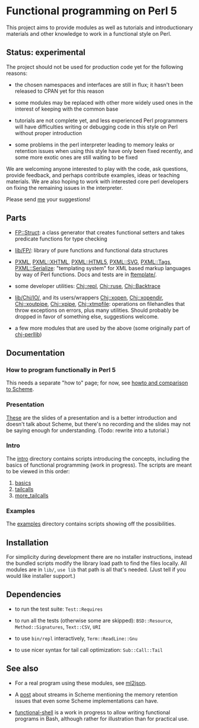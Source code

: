 # Functional programming on Perl 5

This project aims to provide modules as well as tutorials and
introductionary materials and other knowledge to work in a functional
style on Perl.

## Status: experimental

The project should not be used for production code yet for the
following reasons:

* the chosen namespaces and interfaces are still in flux; it hasn't
  been released to CPAN yet for this reason

* some modules may be replaced with other more widely used ones in the
  interest of keeping with the common base

* tutorials are not complete yet, and less experienced Perl
  programmers will have difficulties writing or debugging code in this
  style on Perl without proper introduction

* some problems in the perl interpreter leading to memory leaks or
  retention issues when using this style have only been fixed
  recently, and some more exotic ones are still waiting to be fixed

We are welcoming anyone interested to play with the code, ask
questions, provide feedback, and perhaps contribute examples, ideas or
teaching materials.  We are also hoping to work with interested core
perl developers on fixing the remaining issues in the interpreter.

Please send [me](http://leafpair.com/contact) your suggestions!


## Parts

* [FP::Struct](lib/FP/Struct.pm): a class generator that creates
  functional setters and takes predicate functions for type checking

* [lib/FP/](lib/FP/): library of pure functions and
  functional data structures

* [PXML](lib/PXML.pm),
  [PXML::XHTML](lib/PXML/XHTML.pm),
  [PXML::HTML5](lib/PXML/HTML5.pm),
  [PXML::SVG](lib/PXML/SVG.pm),
  [PXML::Tags](lib/PXML/Tags.pm),
  [PXML::Serialize](lib/PXML/Serialize.pm):
  "templating system" for XML based markup languages by way of Perl
  functions. Docs and tests are in [ftemplate/](ftemplate/).

* some developer utilities: [Chj::repl](lib/Chj/repl.pm),
  [Chj::ruse](lib/Chj/ruse.pm), [Chj::Backtrace](lib/Chj/Backtrace.pm)

* [lib/Chj/IO/](lib/Chj/IO/), and its users/wrappers
  [Chj::xopen](lib/Chj/xopen.pm),
  [Chj::xopendir](lib/Chj/xopendir.pm),
  [Chj::xoutpipe](lib/Chj/xoutpipe.pm),
  [Chj::xpipe](lib/Chj/xpipe.pm),
  [Chj::xtmpfile](lib/Chj/xtmpfile.pm):
  operations on filehandles that throw exceptions on errors, plus
  many utilities.
  Should probably be dropped in favor of something else, suggestions
  welcome.

* a few more modules that are used by the above (some originally part
  of [chj-perllib](https://github.com/pflanze/chj-perllib))


## Documentation

### How to program functionally in Perl 5

This needs a separate "how to" page; for now, see [howto and
comparison to Scheme](docs/howto_and_comparison_to_Scheme.md).

### Presentation

[These](http://functional-perl.org/london.pm-talk/) are the slides of
a presentation and is a better introduction and doesn't talk about
Scheme, but there's no recording and the slides may not be saying
enough for understanding. (Todo: rewrite into a tutorial.)

### Intro

The [intro](intro/) directory contains scripts introducing the
concepts, including the basics of functional programming (work in
progress). The scripts are meant to be viewed in this order:

1. [basics](intro/basics)
1. [tailcalls](intro/tailcalls)
1. [more_tailcalls](intro/more_tailcalls)

### Examples

The [examples](examples/) directory contains scripts showing off the
possibilities.


## Installation

For simplicity during development there are no installer instructions,
instead the bundled scripts modify the library load path to find the
files locally. All modules are in `lib/`, `use lib` that path is all
that's needed. (Just tell if you would like installer support.)

## Dependencies

* to run the test suite: `Test::Requires`

* to run all the tests (otherwise some are skipped):
  `BSD::Resource`, `Method::Signatures`, `Text::CSV`, `URI`

* to use `bin/repl` interactively, `Term::ReadLine::Gnu`

* to use nicer syntax for tail call optimization: `Sub::Call::Tail`


## See also

* For a real program using these modules, see
  [ml2json](http://ml2json.christianjaeger.ch).

* A [post](https://news.ycombinator.com/item?id=8734719) about streams
  in Scheme mentioning the memory retention issues that even some
  Scheme implementations can have.

* [functional-shell](https://github.com/pflanze/functional-shell) is a
  work in progress to allow writing functional programs in Bash,
  although rather for illustration than for practical use.
